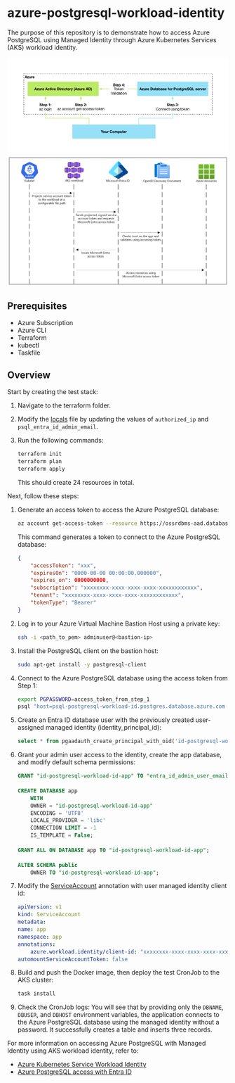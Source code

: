 # azure-postgresql-workload-identity

The purpose of this repository is to demonstrate how to access Azure PostgreSQL using Managed Identity through Azure Kubernetes Services (AKS) workload identity.

![Token Access Diagram](./img/token_access_diagram.png)
![Workload Identity Diagram](./img/workload_identity_diagram.png)

## Prerequisites
- Azure Subscription
- Azure CLI
- Terraform
- kubectl
- Taskfile

## Overview

Start by creating the test stack:

1. Navigate to the terraform folder.

2. Modify the [locals](./terraform/locals.tf) file by updating the values of `authorized_ip` and `psql_entra_id_admin_email`.

3. Run the following commands:

    ```bash
    terraform init
    terraform plan
    terraform apply
    ```

    This should create 24 resources in total.

Next, follow these steps:

1. Generate an access token to access the Azure PostgreSQL database:

    ```bash
    az account get-access-token --resource https://ossrdbms-aad.database.windows.net
    ```
    This command generates a token to connect to the Azure PostgreSQL database:
    ```json
    {
        "accessToken": "xxx",
        "expiresOn": "0000-00-00 00:00:00.000000",
        "expires_on": 0000000000,
        "subscription": "xxxxxxxx-xxxx-xxxx-xxxx-xxxxxxxxxxxx",
        "tenant": "xxxxxxxx-xxxx-xxxx-xxxx-xxxxxxxxxxxx",
        "tokenType": "Bearer"
    }
    ```

2. Log in to your Azure Virtual Machine Bastion Host using a private key:

    ```bash
    ssh -i <path_to_pem> adminuser@<bastion-ip>
    ```

3. Install the PostgreSQL client on the bastion host:

    ```bash
    sudo apt-get install -y postgresql-client
    ```

4. Connect to the Azure PostgreSQL database using the access token from Step 1:

    ```bash
    export PGPASSWORD=access_token_from_step_1
    psql "host=psql-postgresql-workload-id.postgres.database.azure.com user=entra_id_admin_user_email dbname=postgres sslmode=require"
    ```

5. Create an Entra ID database user with the previously created user-assigned managed identity (identity_principal_id):

    ```sql
    select * from pgaadauth_create_principal_with_oid('id-postgresql-workload-id-app', 'identity_principal_id', 'service', false, false);
    ```

6. Grant your admin user access to the identity, create the app database, and modify default schema permissions:

    ```sql
    GRANT "id-postgresql-workload-id-app" TO "entra_id_admin_user_email";

    CREATE DATABASE app
        WITH
        OWNER = "id-postgresql-workload-id-app"
        ENCODING = 'UTF8'
        LOCALE_PROVIDER = 'libc'
        CONNECTION LIMIT = -1
        IS_TEMPLATE = False;

    GRANT ALL ON DATABASE app TO "id-postgresql-workload-id-app";

    ALTER SCHEMA public
        OWNER TO "id-postgresql-workload-id-app";

7. Modify the [ServiceAccount](./kube_manifests/service_account.yaml) annotation with user managed identity client id:

    ```yaml
    apiVersion: v1
    kind: ServiceAccount
    metadata:
    name: app
    namespace: app
    annotations:
        azure.workload.identity/client-id: "xxxxxxxx-xxxx-xxxx-xxxx-xxxxxxxxxxxx"
    automountServiceAccountToken: false
    ```

8. Build and push the Docker image, then deploy the test CronJob to the AKS cluster:

    ```bash
    task install
    ```

9. Check the CronJob logs: You will see that by providing only the `DBNAME`, `DBUSER`, and `DBHOST` environment variables, the application connects to the Azure PostgreSQL database using the managed identity without a password. It successfully creates a table and inserts three records.


For more information on accessing Azure PostgreSQL with Managed Identity using AKS workload identity, refer to:
- [Azure Kubernetes Service Workload Identity](https://learn.microsoft.com/en-us/azure/aks/workload-identity-overview?tabs=dotnet)
- [Azure PostgreSQL access with Entra ID](https://learn.microsoft.com/en-us/azure/postgresql/single-server/how-to-configure-sign-in-azure-ad-authentication)
